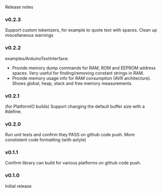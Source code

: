 Release notes

### v0.2.3
Support custom tokenizers, for example to quote text with spaces.
Clean up miscellaneous warnings

### v0.2.2
examples/ArduinoTextInterface:
* Provide memory dump commands for RAM, ROM and EEPROM address spaces.  Very useful for finding/removing constant strings in RAM.
* Provide memory usage info for RAM consumption (AVR architecture).  Shows global, heap, stack and free memory measurements.

### v0.2.1
(for PlatformIO builds) Support changing the default buffer size with a #define.

### v0.2.0
Run unit tests and confirm they PASS on github code push.
More constistent code formatting (with astyle)

### v0.1.1
Confirm library can build for various platforms on github code push.

### v0.1.0
Initial release
 
